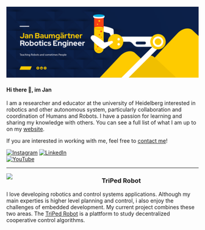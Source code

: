 
![banner](https://raw.githubusercontent.com/liquidcronos/liquidcronos/master/github_banner.png)


#### Hi there 👋, im Jan

I am a researcher and educator at the university of Heidelberg  interested in robotics and other autonomous system, particularly collaboration and coordination of Humans and Robots.
 I have a passion for learning and sharing my knowledge with others.  You can see a full list of what I am up to on my [website](https://liquidcronos.github.io/portfolio/).

If you are interested in working with me, feel free to <a href="mailto:jan-baumgaertner@web.de">  contact me</a>!

<!-- ![](https://github-profile-summary-cards.vercel.app/api/cards/profile-details?username=liquidcronos&theme=default) -->
<!--- ![](https://github-profile-summary-cards.vercel.app/api/cards/repos-per-language?username=liquidcronos&theme=default) -->
<!-- ![](https://github-profile-summary-cards.vercel.app/api/cards/most-commit-language?username=liquidcronos&theme=default)
![](https://github-profile-summary-cards.vercel.app/api/cards/stats?username=liquidcronos&theme=default) -->

[<img alt="Instagram" src="https://img.shields.io/badge/baumis_robots-%23E4405F.svg?style=for-the-badge&logo=Instagram&logoColor=white"/>](https://www.instagram.com/baumis_robots/)
[<img alt="LinkedIn" src="https://img.shields.io/badge/linkedin-%230077B5.svg?style=for-the-badge&logo=linkedin&logoColor=white"/>](https://www.linkedin.com/in/jan-baumgärtner/)  
 [<img alt="YouTube" src="https://img.shields.io/badge/baumis_robots-%23FF0000.svg?style=for-the-badge&logo=YouTube&logoColor=white"/>](https://www.youtube.com/channel/UCnbhNyP3RjmAfneHtcz_h3g) 




---


<p>
  <img width="250" align='left' src="https://user-images.githubusercontent.com/22688144/124489566-6d70f000-ddb1-11eb-9f57-6a2d9e374fcc.png?raw=true">
</p>
 
### TriPed Robot

I love developing robotics and control systems applications. Although my main experties is higher level planning and control, i also enjoy the challenges of embedded development.
My current project combines these two areas.
The  [TriPed Robot](https://triped-robot.github.io/) is a plattform to study decentralized cooperative control algorithms.


